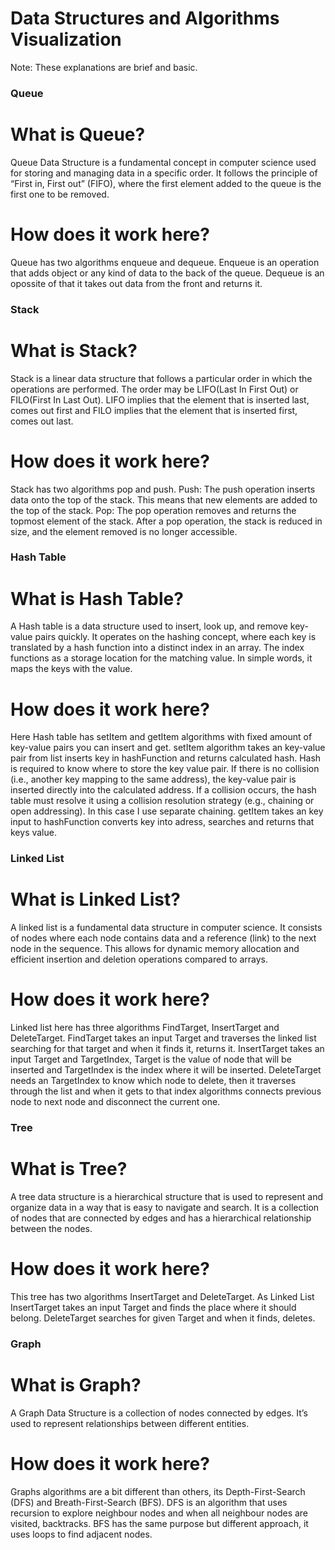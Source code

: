 # Data Structures and Algorithms Visualization

Note: These explanations are brief and basic.

### Queue

# What is Queue?

Queue Data Structure is a fundamental concept in computer science used for storing and managing data in a specific order. It follows the principle of “First in, First out” (FIFO), where the first element added to the queue is the first one to be removed.

# How does it work here?

Queue has two algorithms enqueue and dequeue. Enqueue is an operation that adds object or any kind of data to the back of the queue. Dequeue is an opossite of that it takes out data from the front and returns it.

### Stack

# What is Stack?

Stack is a linear data structure that follows a particular order in which the operations are performed. The order may be LIFO(Last In First Out) or FILO(First In Last Out). LIFO implies that the element that is inserted last, comes out first and FILO implies that the element that is inserted first, comes out last.

# How does it work here?

Stack has two algorithms pop and push. Push: The push operation inserts data onto the top of the stack. This means that new elements are added to the top of the stack. Pop: The pop operation removes and returns the topmost element of the stack. After a pop operation, the stack is reduced in size, and the element removed is no longer accessible.

### Hash Table

# What is Hash Table?

A Hash table is a data structure used to insert, look up, and remove key-value pairs quickly. It operates on the hashing concept, where each key is translated by a hash function into a distinct index in an array. The index functions as a storage location for the matching value. In simple words, it maps the keys with the value.

# How does it work here?

Here Hash table has setItem and getItem algorithms with fixed amount of key-value pairs you can insert and get. setItem algorithm takes an key-value pair from list inserts key in hashFunction and returns calculated hash. Hash is required to know where to store the key value pair. If there is no collision (i.e., another key mapping to the same address), the key-value pair is inserted directly into the calculated address. If a collision occurs, the hash table must resolve it using a collision resolution strategy (e.g., chaining or open addressing). In this case I use separate chaining. getItem takes an key input to hashFunction converts key into adress, searches and returns that keys value.

### Linked List

# What is Linked List?

A linked list is a fundamental data structure in computer science. It consists of nodes where each node contains data and a reference (link) to the next node in the sequence. This allows for dynamic memory allocation and efficient insertion and deletion operations compared to arrays.

# How does it work here?

Linked list here has three algorithms FindTarget, InsertTarget and DeleteTarget. FindTarget takes an input Target and traverses the linked list searching for that target and when it finds it, returns it. InsertTarget takes an input Target and TargetIndex, Target is the value of node that will be inserted and TargetIndex is the index where it will be inserted. DeleteTarget needs an TargetIndex to know which node to delete, then it traverses through the list and when it gets to that index algorithms connects previous node to next node and disconnect the current one.

### Tree

# What is Tree?

A tree data structure is a hierarchical structure that is used to represent and organize data in a way that is easy to navigate and search. It is a collection of nodes that are connected by edges and has a hierarchical relationship between the nodes.

# How does it work here?

This tree has two algorithms InsertTarget and DeleteTarget. As Linked List InsertTarget takes an input Target and finds the place where it should belong. DeleteTarget searches for given Target and when it finds, deletes.

### Graph

# What is Graph?

A Graph Data Structure is a collection of nodes connected by edges. It’s used to represent relationships between different entities.

# How does it work here?

Graphs algorithms are a bit different than others, its Depth-First-Search (DFS) and Breath-First-Search (BFS). DFS is an algorithm that uses recursion to explore neighbour nodes and when all neighbour nodes are visited, backtracks. BFS has the same purpose but different approach, it uses loops to find adjacent nodes.
